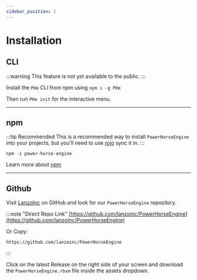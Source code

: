 ```yaml
---
sidebar_position: 2
---
```


# Installation

## CLI

:::warning
This feature is not yet available to the public.
:::

Install the `PHe` CLI from npm using `npm i -g PHe`

Then run `PHe init` for the interactive menu.

--- 


## npm

:::tip Recommended
This is a recommended way to install `PowerHorseEngine` into your projects, but you'll need to use [rojo](https://rojo.space/) sync it in.
:::

```
npm -i power-horse-engine
```

Learn more about [npm](https://www.npmjs.com)

---

## Github

Visit [LanzoInc](https://github.com/lanzoinc) on GitHub and look for our `PowerHorseEngine` repository.

:::note "Direct Repo Link"
[https://github.com/lanzoinc/PowerHorseEngine](https://github.com/lanzoinc/PowerHorseEngine)

Or Copy: 

```
https://github.com/lanzoinc/PowerHorseEngine
```
:::

Click on the latest Release on the right side of your screen and download the `PowerHorseEngine.rbxm` file inside the assets dropdown. 